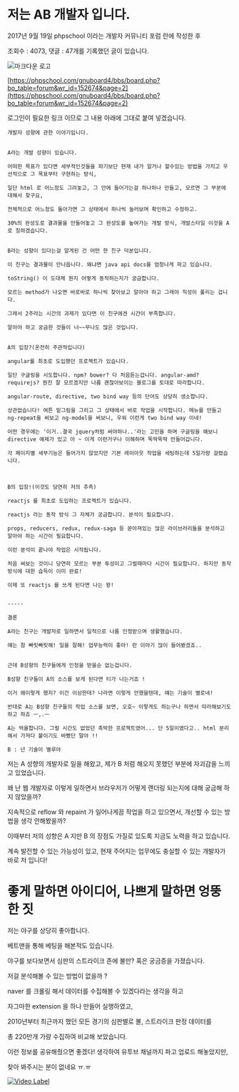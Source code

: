 # 저는 AB 개발자 입니다.
2017년 9월 19일 phpschool 이라는 개발자 커뮤니티 포럼 란에 작성한 후

조회수 : 4073, 댓글 : 47개를 기록했던 글이 있습니다.

![마크다운 로고](http://bit.ly/1nmhGjE)


[https://phpschool.com/gnuboard4/bbs/board.php?bo_table=forum&wr_id=152674&page=2](https://phpschool.com/gnuboard4/bbs/board.php?bo_table=forum&wr_id=152674&page=2)

로그인이 필요한 링크 이므로 그 내용 아래에 그대로 붙여 넣겠습니다.


```
개발자 성향에 관한 이야기입니다.


A라는 개발 성향이 있습니다.

어떠한 목표가 있다면 세부적인것들을 파기보단 현재 내가 알거나 할수있는 방법을 가지고 우선적으로 그 목표부터 구현하는 방식,

일단 html 로 어느정도 그려놓고, 그 안에 들어가는걸 하나하나 만들고, 모르면 그 부분에 대해서 찾구요,

전체적으로 어느정도 돌아가면 그 상태에서 하나씩 눌러보며 확인하고 수정하고.

30%의 완성도로 결과물을 만들어놓고 그 완성도를 높여가는 개발 방식, 개발스타일 이것을 A로 칭하겠습니다.


B라는 성향이 있다는걸 알게된 건 어떤 한 친구 덕분입니다.

이 친구는 결과물이 안나옵니다. 왜냐면 java api docs를 엄청나게 파고 있습니다.

toString() 이 도대체 뭔지 어떻게 동작하는지가 궁금합니다.

모르는 method가 나오면 바로바로 하나씩 찾아보고 알아야 하고 그래야 직성이 풀리는 겁니다.

그래서 2주라는 시간의 과제가 있다면 이 친구에겐 시간이 부족합니다.

알아야 하고 궁금한 것들이 너~~무나도 많은 것입니다.


A의 입장?(온전히 주관적입니다)

angular를 최초로 도입했던 프로젝트가 있습니다.

일단 구글링을 시도합니다. npm? bower? 다 처음듣는겁니다. angular-amd? requirejs? 뭔진 잘 모르겠지만 나름 괜찮아보이는 블로그를 토대로 따라합니다.

angular-route, directive, two bind way 등의 단어도 상당히 생소합니다.

상관없습니다! 여튼 밑그림을 그리고 그 상태에서 바로 작업을 시작합니다. 메뉴를 만들고 ng-repeat을 써보고 ng-model을 써보니, 우워 이런게 two bind way 이네!

어떤 경우에는 '이거..결국 jquery처럼 써야하나..'라는 고민을 하며 구글링을 해보니 directive 예제가 있고 아 ~ 이게 이런거구나 이해하며 뚝딱뚝딱 만들어갑니다.

각 페이지별 세부기능은 들어가지 않았지만 기본 레이아웃 작업을 세팅하는데 5일가량 걸렸습니다.



B의 입장!(이것도 당연히 저의 추측)

reactjs 를 최초로 도입하는 프로젝트가 있습니다.

reactjs 라는 동작 방식 그 자체가 궁금합니다. 분석이 필요합니다.

props, reducers, redux, redux-saga 등 쏟아져있는 많은 라이브러리들을 분석하고 알아야 하는 시간이 필요합니다.

이런 분석이 끝나야 작업은 시작됩니다.

처음 써보는 것이니 당연히 모르는 부분 투성이고 그럴때마다 시간이 필요합니다. 하지만 동작방식에 대한 습득이 이미 완료!

이제 또 reactjs 를 쓰게 된다면 나는 왕!


-----

결론

A라는 친구는 개발자로 일하면서 일적으로 나름 인정받으며 생활했습니다.

얘는 참 빠릿빠릿해! 일을 잘해! 업무능력이 좋아! 란 이야기 많이 들어봤겠죠..


근데 B성향의 친구들에게 인정을 받을순 없는겁니다.

B성향 친구들이 A의 소스를 보게 된다면 티가 나는거죠 !

이거 왜이렇게 했지? 이건 이상한데? 나라면 이렇게 안했을텐데, 얘는 기술이 별로네!

반대로 A는 B성향 친구들의 작업 소스를 보면, 오호~ 이렇게도 하는구나 하면서 따라해보기도 하고 하죠 ㅡ,.ㅡ

A는 억울합니다. 그럴 시간도 없었던 촉박한 프로젝트였어... 단 5일이였다고.. html 분리해서 가져다 붙이기도 바빴단 말야 !!

B : 넌 기술이 별루야
```

저는 A 성향의 개발자로 일을 해왔고, 제가 B 처럼 해오지 못했던 부분에 자괴감을 느끼고 있었습니다.

왜 난 웹 개발자로 이렇게 일하면서 브라우저가 어떻게 랜더링 되는지에 대해 궁금해 하지 않았을까?

지속적으로 reflow 와 repaint 가 일어나게끔 작업을 하고 있으면서, 개선할 수 있는 방법을 생각 안해봤을까?

이때부터 저의 성향은 A 지만 B 의 장점도 가질로 있도록 지금도 노력을 하고 있습니다.

계속 발전할 수 있는 가능성이 있고, 현재 주어지는 업무에도 충실할 수 있는 개발자가 바로 저 입니다!


# 좋게 말하면 아이디어, 나쁘게 말하면 엉뚱한 짓

저는 야구를 상당히 좋아합니다.

베트맨을 통해 베팅을 해본적도 있습니다.

야구를 보다보면서 심판의 스트라이크 존에 불만? 혹은 궁금증을 가졌습니다.

저걸 분석해볼 수 있는 방법이 없을까 ?

naver 를 크롤링 해서 데이터를 수집해볼 수 있겠다라는 생각을 하고

자그마한 extension 을 하나 만들어 실행하였고,

2010년부터 최근까지 했던 모든 경기의 심판별로 볼, 스트라이크 판정 데이터를

총 220만개 가량 수집하여 비교해 보았습니다.

이런 정보를 공유해줬으면 좋겠다! 생각하여 유투브 채널까지 파고 업로드 해놓았지만,

찾아 봐주시는 분이 없네요 ㅠ.ㅠ

[![Video Label](http://img.youtube.com/vi/uLR1RNqJ1Mw/0.jpg)](https://www.youtube.com/watch?v=fQVe-lgpFdc)